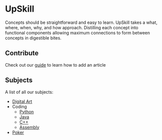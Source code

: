 # UpSkill
Concepts should be straightforward and easy to learn. UpSkill takes a what, where, when, why, and how approach. Distilling each concept into functional components allowing maximum connections to form between concepts in digestible bites.

## Contribute
Check out our [guide](wiki/tutorial.md) to learn how to add an article

## Subjects
A list of all our subjects:

- [Digital Art](wiki/digital-art/digital-art.md)
- Coding
  - [Python](wiki/coding/python/python.md)
  - [Java](wiki/coding/Java/Java.md)
  - [C++](wiki/coding/Cplusplus/Cplusplus.md)
  - [Assembly](wiki/coding/Assembly/Assembly.md)
- [Poker](wiki/poker/poker.md)
